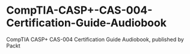 # CompTIA-CASP+-CAS-004-Certification-Guide-Audiobook
CompTIA CASP+ CAS-004 Certification Guide Audiobook, published by Packt
